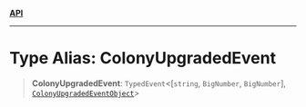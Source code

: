 [**API**](../../../README.md)

***

# Type Alias: ColonyUpgradedEvent

> **ColonyUpgradedEvent**: `TypedEvent`\<\[`string`, `BigNumber`, `BigNumber`\], [`ColonyUpgradedEventObject`](../interfaces/ColonyUpgradedEventObject.md)\>
